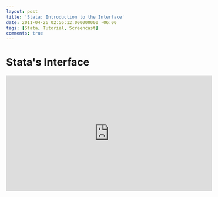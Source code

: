 ```yaml
---
layout: post
title: 'Stata: Introduction to the Interface'
date: 2011-04-26 02:56:12.000000000 -06:00
tags: [Stata, Tutorial, Screencast]
comments: true
---
```


# Stata's Interface

<iframe width="560" height="315" src="https://www.youtube.com/embed/YMj8zJdJ9qs" frameborder="0" allow="accelerometer; autoplay; encrypted-media; gyroscope; picture-in-picture" allowfullscreen></iframe>



